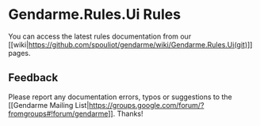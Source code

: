 # Gendarme.Rules.Ui Rules

You can access the latest rules documentation from our [[wiki|https://github.com/spouliot/gendarme/wiki/Gendarme.Rules.Ui(git)]] pages.


## Feedback

Please report any documentation errors, typos or suggestions to the [[Gendarme Mailing List|https://groups.google.com/forum/?fromgroups#!forum/gendarme]]. Thanks!

